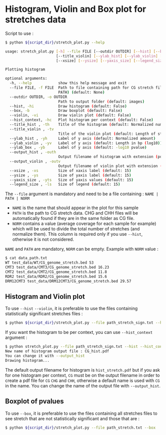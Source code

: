 # Histogram, Violin and Box plot for stretches data

Script to use : 
```bash
$ python ${script_dir}/stretch_plot.py --help

usage: stretch_plot.py [-h] --file FILE [--outdir OUTDIR] [--hist] [--box] [--violin] [--hist_context] [--title_hist]
                       [--title_violin] [--ylab_hist] [--ylab_violin] [--ylab_box] [--output_hist] [--output_violin]
                       [--xsize] [--ysize] [--yaxis_size] [--legend_size]

Plotting histogram

optional arguments:
  -h, --help            show this help message and exit
  --file FILE, -f FILE  Path to file containing path for CG stretch file for each mutant (1 mutant per line : NAME
                        PATH) (default: None)
  --outdir OUTDIR, -o OUTDIR
                        Path to output folder (default: images)
  --hist, -hi           Draw histogram (default: False)
  --box, -b             Draw boxplot (default: False)
  --violin, -vi         Draw violin plot (default: False)
  --hist_context, -hc   Plot histogram per context (default: False)
  --title_hist , -th    Title of the histogram (default: Normalized number of significant stretches in ONT mutants)
  --title_violin , -tv
                        Title of the violin plot (default: Length of statistically significant CG stretches)
  --ylab_hist , -yh     Label of y axis (default: Normalized amount)
  --ylab_violin , -yv   Label of y axis (default: Length in bp (log10))
  --ylab_box , -yb      Label of y axis (default: -log10 pvalue)
  --output_hist , -outh
                        Output filename of histogram with extension (pdf, png...) (default: hist_stretch.pdf)
  --output_violin , -outv
                        Output filename of violin plot with extension (pdf, png...) (default: CG_stretch_violin.pdf)
  --xsize , -xs         Size of xaxis label (default: 15)
  --ysize , -ys         Size of yaxis label (default: 15)
  --yaxis_size , -yts   Size of yaxis values (default: 15)
  --legend_size , -ls   Size of legend (default: 15)
```

The `--file` argument is mandatory and need to be a file containing : `NAME | PATH | NORM`
* `NAME` is the name that should appear in the plot for this sample
* `PATH` is the path to CG stretch data. CHG and CHH files will be automatically found if they are in the same folder as CG file.
* `NORM` contains a value (average coverage for each sample for example) which will be used to divide the total number of stretches (and normalize them). This column is required only if you use `--hist`, otherwise it is not considered.

`NAME` and `PATH` are mandatory, `NORM` can be empty. Example with `NORM` value :
 
```bash
$ cat data_path.txt
WT test_data/WT/CG_genome_stretch.bed 53
CMT3 test_data/CMT3/CG_genome_stretch.bed 16.23
CMT2 test_data/CMT2/CG_genome_stretch.bed 11.8
RDR2 test_data/RDR2/CG_genome_stretch.bed 15.6
DRM12CMT3 test_data/DRM12CMT3/CG_genome_stretch.bed 29.57
```


## Histogram and Violin plot
To use `--hist` `--violin`, it is preferable to use the files containing statistically significant stretches files : 

```bash
$ python ${script_dir}/stretch_plot.py --file path_stretch_sign.txt --hist --violin
```

If you want the histogram to be per context, you can use `--hist_context` argument : 

```bash
$ python stretch_plot.py --file path_stretch_sign.txt --hist --hist_context
New name of histogram output file : CG_hist.pdf
You can change it with --output_hist
Drawing histogram...
```
The default output filename for histogram is `hist_stretch.pdf` but if you ask for one histogram per context, `CG` must be on the output filename in order to create a pdf file for `CG` `CHG` and `CHH`, otherwise a default name is used with `CG` in the name. You can change the name of the output file with `--output_hist`.

## Boxplot of pvalues
To use `--box`,  it is preferable to use the files containing all stretches files to see stretch that are not statistically significant and those that are : 

```bash
$ python ${script_dir}/stretch_plot.py --file path_stretch.txt --box
```
